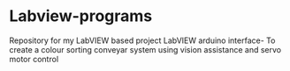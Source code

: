 # Labview-programs
Repository for my LabVIEW based project
LabVIEW arduino interface- To create a colour sorting conveyar system using vision assistance and servo motor control
